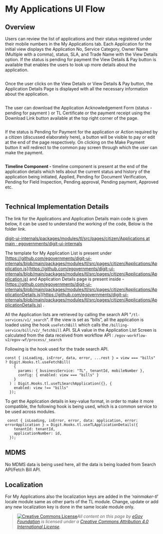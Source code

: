 # My Applications UI Flow

## **Overview**

Users can review the list of applications and their status registered under their mobile numbers in the My Applications tab. Each Application for the initial view displays the Application No, Service Category, Owner Name (Multiple with a comma), status, SLA, and Trade Name with the View Details option. If the status is pending for payment the View Details & Pay button is available that enables the users to look up more details about the application.

<div align="left">

<img src="../../../../../.gitbook/assets/image (231) (2).png" alt="">

</div>

Once the user clicks on the View Details or View Details & Pay button, the Application Details Page is displayed with all the necessary information about the application.

<div align="left">

<img src="../../../../../.gitbook/assets/image (260) (1).png" alt="">

</div>

The user can download the Application Acknowledgement Form (status - pending for payment ) or TL Certificate or the payment receipt using the Download Link button available at the top right corner of the page.

<div align="left">

<img src="../../../../../.gitbook/assets/image (148) (1).png" alt="">

</div>

<div align="left">

<img src="../../../../../.gitbook/assets/image (150) (1).png" alt="">

</div>

If the status is Pending for Payment for the application or Action required by a citizen (discussed elaborately here), a button will be visible to pay or edit at the end of the page respectively. On clicking on the Make Payment button it will redirect to the common pay screen through which the user can make the payment.

<div align="left">

<img src="../../../../../.gitbook/assets/image (270) (1).png" alt="">

</div>

**Timeline Component -** timeline component is present at the end of the application details which tells about the current status and history of the application being initiated, Applied, Pending for Document Verification, Pending for Field Inspection, Pending approval, Pending payment, Approved etc.

<div align="left">

<img src="../../../../../.gitbook/assets/image (257) (1).png" alt="">

</div>

## **Technical Implementation Details**

The link for the Applications and Application Details main code is given below, it can be used to understand the working of the code, Below is the folder link.

[<img src="https://github.com/fluidicon.png" alt="" data-size="line">digit-ui-internals/packages/modules/tl/src/pages/citizen/Applications at main · egovernments/digit-ui-internals](https://github.com/egovernments/digit-ui-internals/tree/main/packages/modules/tl/src/pages/citizen/Applications)

The template for My Application List is present under [https://github.com/egovernments/digit-ui-internals/blob/main/packages/modules/tl/src/pages/citizen/Applications/Application.js](https://github.com/egovernments/digit-ui-internals/blob/main/packages/modules/tl/src/pages/citizen/Applications/Application.js) and Application Details page is present inside - [https://github.com/egovernments/digit-ui-internals/blob/main/packages/modules/tl/src/pages/citizen/Applications/ApplicationDetails.js](https://github.com/egovernments/digit-ui-internals/blob/main/packages/modules/tl/src/pages/citizen/Applications/ApplicationDetails.js) .

All the Application lists are retrieved by calling the search API "`/tl-services/v1/_search`". If the view is set as “bills”, all the application is loaded using the hook `useFetchBill` which calls the `/billing-service/bill/v2/_fetchbill` API. SLA value in the Application List Screen is calculated from the data received from workflow API : `/egov-workflow-v2/egov-wf/process/_search`

Following is the hook used for the trade search API.

```
const { isLoading, isError, data, error, ...rest } = view === "bills" ? Digit.Hooks.tl.useFetchBill(
    {
      params: { businessService: "TL", tenantId, mobileNumber },
      config: { enabled: view === "bills" }
    }
  ) : Digit.Hooks.tl.useTLSearchApplication({}, {
    enabled: view !== "bills"
  });
```

To get the Application details in key-value format, in order to make it more compatible, the following hook is being used, which is a common service to be used across modules.

```
 const { isLoading, isError, error, data: application, error: errorApplication } = Digit.Hooks.tl.useTLApplicationDetails({
    tenantId: tenantId,
    applicationNumber: id,
  });
```

## **MDMS**

No MDMS data is being used here, all the data is being loaded from Search API/Fetch Bill API.

## **Localization**

For My Applications also the localization keys are added in the ‘_rainmaker-tl_’ locale module same as other parts of the TL module. Change, update or add any new localization key is done in the same locale module only.



> [![Creative Commons License](https://i.creativecommons.org/l/by/4.0/80x15.png)_​_](http://creativecommons.org/licenses/by/4.0/)_All content on this page by_ [_eGov Foundation_](https://egov.org.in/) _is licensed under a_ [_Creative Commons Attribution 4.0 International License_](http://creativecommons.org/licenses/by/4.0/)_._
